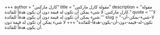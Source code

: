 +++
author = "كارل ماركس"
title = "مقولة كارل ماركس"
description = "مقولة كارل ماركس: لا شيء يمكن أن تكون له قيمة دون أن يكون هدفاً للفائدة."
quote = '''لا شيء يمكن أن تكون له قيمة دون أن يكون هدفاً للفائدة.''' 
slug = "لا-شيء-يمكن-أن-تكون-له-قيمة-دون-أن-يكون-هدفاً-للفائدة"
+++
لا شيء يمكن أن تكون له قيمة دون أن يكون هدفاً للفائدة.
